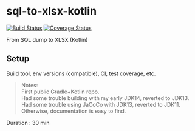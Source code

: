 # sql-to-xlsx-kotlin
[![Build Status](https://travis-ci.com/random-comparisons/sql-to-xlsx-kotlin.svg?branch=master)](https://travis-ci.com/random-comparisons/sql-to-xlsx-kotlin)
[![Coverage Status](https://codecov.io/gh/random-comparisons/sql-to-xlsx-kotlin/branch/master/graph/badge.svg)](https://codecov.io/gh/random-comparisons/sql-to-xlsx-kotlin/)

From SQL dump to XLSX (Kotlin)


## Setup
Build tool, env versions (compatible), CI, test coverage, etc.

> Notes:  
> First public Gradle+Kotlin repo.  
> Had some trouble building with my early JDK14, reverted to JDK13.  
> Had some trouble using JaCoCo with JDK13, reverted to JDK11.  
> Otherwise, documentation is easy to find.

Duration : 30 min
